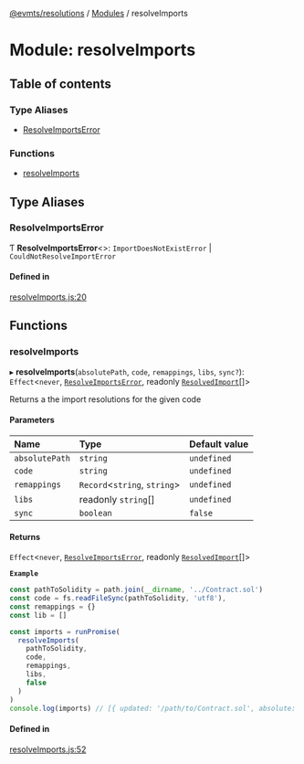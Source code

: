 [@evmts/resolutions](../README.md) / [Modules](../modules.md) / resolveImports

# Module: resolveImports

## Table of contents

### Type Aliases

- [ResolveImportsError](resolveImports.md#resolveimportserror)

### Functions

- [resolveImports](resolveImports.md#resolveimports)

## Type Aliases

### ResolveImportsError

Ƭ **ResolveImportsError**<\>: `ImportDoesNotExistError` \| `CouldNotResolveImportError`

#### Defined in

[resolveImports.js:20](https://github.com/evmts/evmts-monorepo/blob/main/resolutions/src/resolveImports.js#L20)

## Functions

### resolveImports

▸ **resolveImports**(`absolutePath`, `code`, `remappings`, `libs`, `sync?`): `Effect`<`never`, [`ResolveImportsError`](resolveImports.md#resolveimportserror), readonly [`ResolvedImport`](types.md#resolvedimport)[]\>

Returns a the import resolutions for the given code

#### Parameters

| Name | Type | Default value |
| :------ | :------ | :------ |
| `absolutePath` | `string` | `undefined` |
| `code` | `string` | `undefined` |
| `remappings` | `Record`<`string`, `string`\> | `undefined` |
| `libs` | readonly `string`[] | `undefined` |
| `sync` | `boolean` | `false` |

#### Returns

`Effect`<`never`, [`ResolveImportsError`](resolveImports.md#resolveimportserror), readonly [`ResolvedImport`](types.md#resolvedimport)[]\>

**`Example`**

```ts
const pathToSolidity = path.join(__dirname, '../Contract.sol')
const code = fs.readFileSync(pathToSolidity, 'utf8'),
const remappings = {}
const lib = []

const imports = runPromise(
  resolveImports(
    pathToSolidity,
    code,
    remappings,
    libs,
    false
  )
)
console.log(imports) // [{ updated: '/path/to/Contract.sol', absolute: '/path/to/Contract.sol', original: '../Contract.sol' }]
```

#### Defined in

[resolveImports.js:52](https://github.com/evmts/evmts-monorepo/blob/main/resolutions/src/resolveImports.js#L52)
